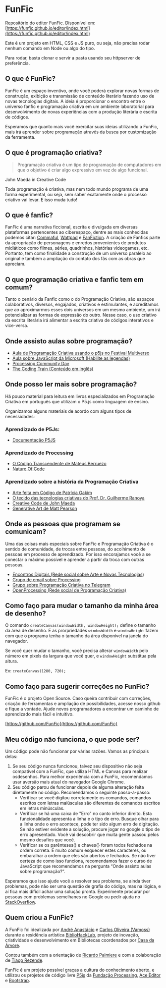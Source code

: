 # FunFic

Repositório do editor FunFic. Disponível em:
[https://funfic.github.io/editor/index.html](https://funfic.github.io/editor/index.html)

Este é um projeto em HTML, CSS e JS puro, ou seja, não precisa rodar nenhum comando em Node ou algo do tipo.

Para rodar, basta clonar e servir a pasta usando seu httpserver de preferência.


## O que é FunFic?

FunFic é um espaço inventivo, onde você poderá explorar novas formas de construção, exibição e transmissão de conteúdo literário fazendo uso de novas tecnologias digitais. A ideia é proporcionar o encontro entre o universo fanfic e programação criativa em um ambiente laboratorial para desenvolvimento de novas experiências com a produção literária e escrita de códigos.

Esperamos que quanto mais você exercitar suas ideias utilizando a FunFic, mais irá aprender sobre programação através da busca por customização da ferramenta.

## O que é programação criativa?

> Programação criativa é um tipo de programação de computadores em que o objetivo é criar algo expressivo em vez de algo funcional.

John Maeda in Creative Code

Toda programação é criativa, mas nem todo mundo programa de uma forma experimental, ou seja, sem saber exatamente onde o processo criativo vai levar. E isso muda tudo!

## O que é fanfic?

FanFic é uma narrativa ficcional, escrita e divulgada em diversas plataformas pertencentes ao ciberespaço, dentre as mais conhecidas podemos citar: [Commaful](https://commaful.com/), [Wattpad](https://www.wattpad.com/) e [FanFiction](https://fanfiction.com.br/).
A criação de Fanfics parte da apropriação de personagens e enredos provenientes de produtos midiáticos como filmes, séries, quadrinhos, histórias videogames, etc. Portanto, tem como finalidade a construção de um universo paralelo ao original e também a ampliação do contato dos fãs com as obras que apreciam.

## O que programação criativa e fanfic tem em comum?

Tanto o cenário da Fanfic como o do Programação Criativa, são espaços colaborativos, diversos, engajados, criativos e estimulantes, e acreditamos que ao aproximarmos esses dois universos em um mesmo ambiente, um irá potencializar as formas de expressão do outro. Nesse caso, o uso criativo da escrita literária irá alimentar a escrita criativa de códigos interativos e vice-versa.

## Onde assisto aulas sobre programação?

-   [Aula de Programação Criativa usando o p5js no Festival Multiverso](https://www.youtube.com/channel/UCry17aI_v6obn-XuSr_qjSA)
-   [Aula sobre JavaScript da Microsoft (Habilite as legendas)](https://www.youtube.com/playlist?list=PLlrxD0HtieHhW0NCG7M536uHGOtJ95Ut2)
-   [Processing Community Day](https://www.youtube.com/channel/UCOiwQ_BVKNn6ftNaDqfPraw)
-   [The Coding Train (Conteúdo em Inglês)](https://www.youtube.com/user/shiffman)

## Onde posso ler mais sobre programação?

Há pouco material para leitura em livros especializados em Programação Criativa em português que utilizam o P5.js como linguagem de ensino.

Organizamos alguns materiais de acordo com alguns tipos de necessidades:

### Aprendizado de P5Js:

-   [Documentação P5JS](https://p5js.org/reference/)

### Aprendizado de Processing

-   [O Código Transcendente de Mateus
    Berruezo](https://codigotranscendente.github.io/livro/)
-   [Nature Of Code](https://natureofcode.com/)

### Aprendizado sobre a história da Programação Criativa

-   [Arte feita em Código de Patrícia Oakim](https://www.amazon.com.br/Arte-feita-código-programação-artistas-programadores/dp/8584991425)
-   [O tecido das tecnologias criativas do Prof. Dr. Guilherme Ranoya](https://www.ranoya.com/books/public/tecnologiascriativas/)
-   [Creative Code de John Maeda](http://maedastudio.com/2004/creativecode/)
-   [Generative Art de Matt Pearson](https://www.manning.com/books/generative-art)

## Onde as pessoas que programam se comunicam?

Uma das coisas mais especiais sobre FanFic e Programação Criativa é o sentido de comunidade, de trocas entre pessoas, do acolhimento de pessoas em processo de aprendizado. Por isso encorajamos você a se conectar o máximo possível e aprender a partir da troca com outras pessoas.

-   [Encontros Digitais (Rede social sobre Arte e Novas Tecnologias)](https://encontrosdigitais.com.br/)
-   [Grupo de email sobre Processing](https://groups.google.com/g/processing-brasil)
-   [Grupo sobre Programação Criativa no Telegram](https://t.me/programacaocriativaChat)
-   [OpenProcessing (Rede social de Programação Criativa)](https://openprocessing.com)

## Como faço para mudar o tamanho da minha área de desenho?

O comando `createCanvas(windowWidth, windowHeight);` define o tamanho da área de desenho. E as prorpriedades `windowWidth` e `windowHeight` fazem com que o programa tenha o tamanho da área disponível na janela do navegador.

Se você quer mudar o tamanho, você precisa alterar `windowWidth` pelo número em pixels da largura que você quer, e `windowHeight` substitua pela altura.

Ex: `createCanvas(1280, 720);`

## Como faço para sugerir correções no FunFic?

FunFic é o projeto Open Source. Caso queira contribuir com correções, criação de ferramentas e ampliação de possibilidades, acesse nosso github e fique a vontade. Ajude novos programadores a encontrar um caminho de aprendizado mais fácil e intuitivo.

[https://github.com/FunFic](https://github.com/FunFic)

## Meu código não funciona, o que pode ser?

Um código pode não funcionar por várias razões. Vamos as principais
delas:

1.  Se seu código nunca funcionou, talvez seu dispositivo não seja compatível com a FunFic, que utiliza HTML e Canvas para realizar osdesenhos. Para melhor experiência com a FunFic, recomendamos usar aversão mais atual do navegador Google Chrome.
2.  Seu código parou de funcionar depois de alguma alteração feita diretamente no código. Recomendamos o seguinte passo-a-passo:
    -   Verificar se você digitou corretamente os comandos, comandos escritos com letras maiúsculas são diferentes de comandos escritos em letras minúsculas.
    -   Verificar se há uma caixa de "Erro" no canto inferior direito. Esta funcionalidade apresenta a linha e o tipo de erro. Busque olhar para a linha onde o erro acontece, pode ter sido algum erro de digitação. Se não estiver evidente a solução, procure jogar no google o tipo de erro apresentado. Você vai descobrir que muita gente passou pelos mesmo desafios que você.
    -   Verificar se os parênteses() e chaves{} foram todos fechados na ordem correta. É muito comum esquecer estes caracteres, ou embaralhar a ordem que eles são abertos e fechados. Se não tiver certeza de como isso funciona, recomendamos fazer o curso de JavaScript que recomendamos na pergunta “Onde assisto aulas sobre programação?”.

Esperamos que isso ajude você a resolver seu problema, se ainda tiver  problemas, pode não ser uma questão de grafia do código, mas na lógica, e aí fica mais difícil achar uma solução pronta. Experimente procurar por pessoas com problemas semelhanes no Google ou pedir ajuda no [StackOverflow](https://pt.stackoverflow.com/).

## Quem criou a FunFic?

A FunFic foi idealizada por [André Anastácio](https://www.instagram.com/4n4st4cio/) e [Carlos Oliveira (Vamoss)](https://vamoss.com.br/) durante a residência artística [BiblioHackLab](https://www.bibliolab.com.br/bibliohacklab), projeto de inovação, criatividade e desenvolvimento em Bibliotecas coordenados por [Casa da Árvore](http://www.casadaarvore.art.br/).

Contou também com a orientação de [Ricardo Palmiere](http://www.vjpalm.com/) e com a colaboração de [Tiago Rezende](https://esque.ma/).

FunFic é um projeto possível graças a cultura do conhecimento aberto, e utilizou os projetos de código livre [P5js](https://p5js.org/) da [Fundação Processing](https://processingfoundation.org/), [Ace Editor](https://ace.c9.io/) e [Bootstrap](https://getbootstrap.com/).